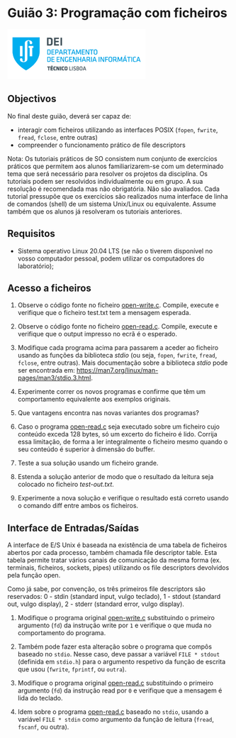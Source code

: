 # Guião 3: Programação com ficheiros

![IST](img/IST_DEI.png)  

## Objectivos

No final deste guião, deverá ser capaz de:

- interagir com ficheiros utilizando as interfaces POSIX (`fopen`, `fwrite`, `fread`, `fclose`, entre outras)
- compreender o funcionamento prático de file descriptors

Nota: Os tutoriais práticos de SO consistem num conjunto de exercícios práticos que permitem aos alunos familiarizarem-se com um determinado tema que será necessário para resolver os projetos da disciplina. Os tutoriais podem ser resolvidos individualmente ou em grupo. A sua resolução é recomendada mas não obrigatória. Não são avaliados. Cada tutorial pressupõe que os exercícios são realizados numa interface de linha de comandos (shell) de um sistema Unix/Linux ou equivalente. Assume também que os alunos já resolveram os tutoriais anteriores.

## Requisitos

- Sistema operativo Linux 20.04 LTS (se não o tiverem disponível no vosso computador pessoal, podem utilizar os computadores do laboratório);

## Acesso a ficheiros

1. Observe o código fonte no ficheiro [open-write.c](./open-write/open-write.c). Compile, execute e verifique que o ficheiro test.txt tem a mensagem esperada.

2. Observe o código fonte no ficheiro [open-read.c](./open-read/open-write.c). Compile, execute e verifique que o
output impresso no ecrã é o esperado.

3. Modifique cada programa acima para passarem a aceder ao ficheiro usando as funções da biblioteca *stdio* (ou seja, `fopen`, `fwrite`, `fread`, `fclose`, entre outras).
Mais documentação sobre a biblioteca *stdio* pode ser encontrada em: https://man7.org/linux/man-pages/man3/stdio.3.html.

4. Experimente correr os novos programas e confirme que têm um comportamento equivalente aos exemplos originais.

5. Que vantagens encontra nas novas variantes dos programas?

6. Caso o programa [open-read.c](./open-read/open-read.c) seja executado sobre um ficheiro cujo conteúdo exceda 128 bytes, só um excerto do ficheiro é lido. Corrija essa limitação, de forma a ler integralmente o ficheiro mesmo quando o seu conteúdo é superior à dimensão do buffer.

7. Teste a sua solução usando um ficheiro grande.

8. Estenda a solução anterior de modo que o resultado da leitura seja colocado no ficheiro *test-out.txt*.

9. Experimente a nova solução e verifique o resultado está correto usando o comando diff entre ambos os ficheiros.

## Interface de Entradas/Saídas

A interface de E/S Unix é baseada na existência de uma tabela de ficheiros abertos por cada processo, também chamada file descriptor table. Esta tabela permite tratar vários canais de comunicação da mesma forma (ex. terminais, ficheiros, sockets, pipes) utilizando os file descriptors devolvidos pela função open.

Como já sabe, por convenção, os três primeiros file descriptors são reservados: 0 - stdin (standard input, vulgo teclado), 1 - stdout (standard out, vulgo display), 2 - stderr (standard error, vulgo display).

1. Modifique o programa original [open-write.c](./open-write/open-write.c) substituindo o primeiro argumento (`fd`) da instrução write por `1` e verifique o que muda no comportamento do programa.

2. Também pode fazer esta alteração sobre o programa que compôs baseado no `stdio`. Nesse caso, deve passar a variável `FILE * stdout` (definida em `stdio.h`) para o argumento respetivo da função de escrita que usou (`fwrite`, `fprintf`, ou `outra`).

3. Modifique o programa original [open-read.c](./open-read/open-read.c) substituindo o primeiro argumento (`fd`) da instrução read por `0` e verifique que a mensagem é lida do teclado.

4. Idem sobre o programa [open-read.c](./open-read/open-read.c) baseado no `stdio`, usando a variável `FILE * stdin` como argumento da função de leitura (`fread`, `fscanf`, ou outra).

